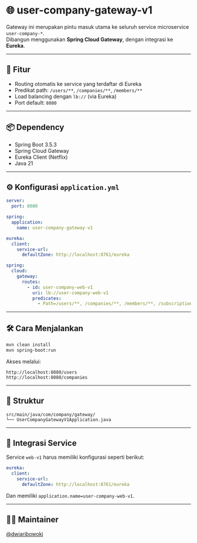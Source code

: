 # 🌐 user-company-gateway-v1

Gateway ini merupakan pintu masuk utama ke seluruh service microservice `user-company-*`.  
Dibangun menggunakan **Spring Cloud Gateway**, dengan integrasi ke **Eureka**.

---

## 🚀 Fitur

- Routing otomatis ke service yang terdaftar di Eureka
- Predikat path: `/users/**`, `/companies/**`, `/members/**`
- Load balancing dengan `lb://` (via Eureka)
- Port default: `8080`

---

## 📦 Dependency

- Spring Boot 3.5.3
- Spring Cloud Gateway
- Eureka Client (Netflix)
- Java 21

---

## ⚙️ Konfigurasi `application.yml`

```yaml
server:
  port: 8080

spring:
  application:
    name: user-company-gateway-v1

eureka:
  client:
    service-url:
      defaultZone: http://localhost:8761/eureka

spring:
  cloud:
    gateway:
      routes:
        - id: user-company-web-v1
          uri: lb://user-company-web-v1
          predicates:
            - Path=/users/**, /companies/**, /members/**, /subscriptions/**
```

---

## 🛠 Cara Menjalankan

```bash
mvn clean install
mvn spring-boot:run
```

Akses melalui:
```
http://localhost:8080/users
http://localhost:8080/companies
```

---

## 🧱 Struktur

```
src/main/java/com/company/gateway/
└── UserCompanyGatewayV1Application.java
```

---

## 🔗 Integrasi Service

Service `web-v1` harus memiliki konfigurasi seperti berikut:

```yaml
eureka:
  client:
    service-url:
      defaultZone: http://localhost:8761/eureka
```

Dan memiliki `application.name=user-company-web-v1`.

---

## 👨‍💻 Maintainer

[@dwiaribowokj](https://github.com/dwiaribowokj)